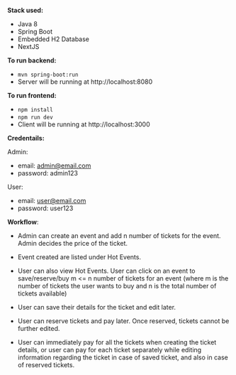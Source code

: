 **Stack used:**

- Java 8
- Spring Boot
- Embedded H2 Database
- NextJS

**To run backend:**
- `mvn spring-boot:run`
- Server will be running at http://localhost:8080

**To run frontend:**
- `npm install`
- `npm run dev`
- Client will be running at http://localhost:3000


**Credentails:**

Admin:

- email: admin@email.com
- password: admin123

User:

- email: user@email.com
- password: user123


**Workflow**:

- Admin can create an event and add n number of tickets for the event. Admin decides the price of the ticket.

- Event created are listed under Hot Events.

- User can also view Hot Events. User can click on an event to save/reserve/buy m <= n number of tickets for an event (where m is the number of tickets the user wants to buy and n is the total number of tickets available)

- User can save their details for the ticket and edit later.
- User can reserve tickets and pay later. Once reserved, tickets cannot be further edited.
- User can immediately pay for all the tickets when creating the ticket details, or user can pay for each ticket separately while editing information regarding the ticket in case of saved ticket, and also in case of reserved tickets.


